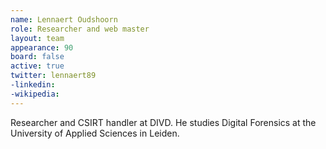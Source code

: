 ```yaml
---
name: Lennaert Oudshoorn
role: Researcher and web master
layout: team
appearance: 90
board: false
active: true
twitter: lennaert89
-linkedin: 
-wikipedia: 
---
```

Researcher and CSIRT handler at DIVD. He studies Digital Forensics at the University of Applied Sciences in Leiden. 